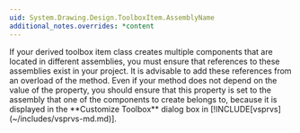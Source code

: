 ```yaml
---
uid: System.Drawing.Design.ToolboxItem.AssemblyName
additional_notes.overrides: *content
---
```


<p>If your derived toolbox item class creates multiple components that are located in different assemblies, you must ensure that references to these assemblies exist in your project. It is advisable to add these references from an overload of the <xref href="System.Drawing.Design.ToolboxItem.CreateComponentsCore(System.ComponentModel.Design.IDesignerHost)"></xref> method. Even if your <xref href="System.Drawing.Design.ToolboxItem.CreateComponentsCore(System.ComponentModel.Design.IDesignerHost)"></xref> method does not depend on the value of the <xref href="System.Drawing.Design.ToolboxItem.AssemblyName"></xref> property, you should ensure that this property is set to the assembly that one of the components to create belongs to, because it is displayed in the **Customize Toolbox** dialog box in [!INCLUDE[vsprvs](~/includes/vsprvs-md.md)].</p>


